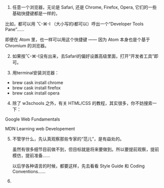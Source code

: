1. 任意一个浏览器，无论是 Safari, 还是 Chrome, Firefox, Opera, 它们的一些基础快捷键都是一样的，

  比如，都可以用 ⌥-⌘-I （大小写的i都可以）呼出一个“Developer Tools Pane”…… 
  
  即便在 Atom 里，也一样可以用这个快捷键 —— 因为 Atom 本身也是个基于 Chromium 的浏览器。
  
2. 如果按⌥-⌘-I没有出来，去Safari的偏好设置高级里面，打开“开发者工具”即可。

3. 用terminal安装浏览器：
  *  brew cask install chrome
  * brew cask install firefox
  * brew cask install opera
  
4. 除了 w3schools 之外，有关 HTML/CSS 的教程，其实很多，你不妨搜索一下：

Google Web Fundamentals

MDN Learning web Developement

5. 不管学什么，先认真观察那些专家的“范儿”，是有益处的。
  
   虽然有很多细节目前做不到，但目标就是将来要做到。所以要提前观察，提前模仿，提前准备…… 

   以后学各种语言的时候，都要这样，先去看看 Style Guide 和 Coding Conventions……
   
6. 

